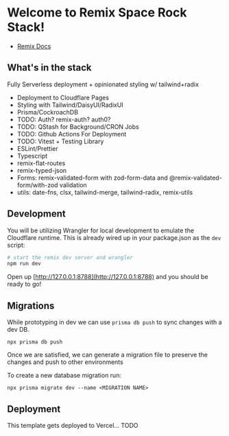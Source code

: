 # Welcome to Remix Space Rock Stack!

- [Remix Docs](https://remix.run/docs)

## What's in the stack

Fully Serverless deployment + opinionated styling w/ tailwind+radix

- Deployment to Cloudflare Pages
- Styling with Tailwind/DaisyUI/RadixUI
- Prisma/CockroachDB
- TODO: Auth? remix-auth? auth0?
- TODO: QStash for Background/CRON Jobs
- TODO: Github Actions For Deployment
- TODO: Vitest + Testing Library
- ESLint/Prettier
- Typescript
- remix-flat-routes
- remix-typed-json
- Forms: remix-validated-form with zod-form-data and @remix-validated-form/with-zod validation
- utils: date-fns, clsx, tailwind-merge, tailwind-radix, remix-utils

## Development

You will be utilizing Wrangler for local development to emulate the Cloudflare runtime. This is already wired up in your package.json as the `dev` script:

```sh
# start the remix dev server and wrangler
npm run dev
```

Open up [http://127.0.0.1:8788](http://127.0.0.1:8788) and you should be ready to go!

## Migrations

While prototyping in dev we can use `prisma db push` to sync changes with a dev DB.

`npx prisma db push`

Once we are satisfied, we can generate a migration file to preserve the changes and push to other environments

To create a new database migration run:

`npx prisma migrate dev --name <MIGRATION NAME>`

## Deployment

This template gets deployed to Vercel... TODO
